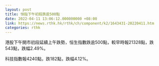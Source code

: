 ```yaml
---
layout: post
title: 恒指下午初段跌逾500點
date: 2022-04-11 13:06:12.000000000 +08:00
link: https://news.rthk.hk/rthk/ch/component/k2/1643431-20220411.htm
categories: rthk
---
```


港股下午開市初段延續上午跌勢，恒生指數跌逾500點，較早時報21328點，跌543點，跌幅2.49%。

科技指數報4240點，跌182點，跌幅4.12%。
